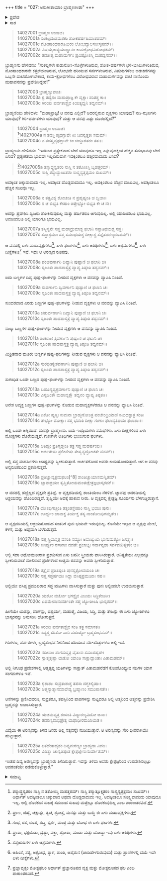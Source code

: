+++
title = "027: ಅನುಗೀತಾಯಾಂ ಬ್ರಾಹ್ಮಣಗೀತಾ"
+++

<details><summary>ಪ್ರವೇಶ</summary>


।।   ಓಂ ಓಂ ನಮೋ ನಾರಾಯಣಾಯ।।   ಶ್ರೀ ವೇದವ್ಯಾಸಾಯ ನಮಃ ।।

ಶ್ರೀ ಕೃಷ್ಣದ್ವೈಪಾಯನ ವೇದವ್ಯಾಸ ವಿರಚಿತ  

**ಶ್ರೀ ಮಹಾಭಾರತ**

**ಅಶ್ವಮೇಧಿಕ ಪರ್ವ**

**ಅಶ್ವಮೇಧಿಕ ಪರ್ವ**

**ಅಧ್ಯಾಯ 27**


</details>

<details><summary>ಸಾರ</summary>

ಕೃಷ್ಣನು ಅರ್ಜುನನಿಗೆ ಬ್ರಾಹ್ಮಣ ದಂಪತಿಗಳ ಸಂವಾದವನ್ನು ಮುಂದುವರೆಸಿ ಹೇಳಿದುದು (1-25).


</details>




> 14027001 ಬ್ರಾಹ್ಮಣ ಉವಾಚ।  
14027001a ಸಂಕಲ್ಪದಂಶಮಶಕಂ ಶೋಕಹರ್ಷಹಿಮಾತಪಮ್।  
14027001c ಮೋಹಾಂಧಕಾರತಿಮಿರಂ ಲೋಭವ್ಯಾಲಸರೀಸೃಪಮ್।।  
14027002a ವಿಷಯೈಕಾತ್ಯಯಾಧ್ವಾನಂ ಕಾಮಕ್ರೋಧವಿರೋಧಕಮ್।  
14027002c ತದತೀತ್ಯ ಮಹಾದುರ್ಗಂ ಪ್ರವಿಷ್ಟೋಽಸ್ಮಿ ಮಹದ್ವನಮ್।।

ಬ್ರಾಹ್ಮಣನು ಹೇಳಿದನು: “ಸಂಕಲ್ಪಗಳೇ ಕಾಡುನೊಣ-ಸೊಳ್ಳೆಗಳಂತಿರುವ, ಶೋಕ-ಹರ್ಷಗಳೇ ಛಳಿ-ಬಿಸಿಲುಗಳಂತಿರುವ, ಮೋಹಾಂಧಕಾರವೇ ಕತ್ತಲೆಯಂತಿರುವ, ಲೋಭವೇ ಹರಿಯುವ ಸರ್ಪಗಳಂತಿರುವ, ವಿಷಯಗಳೆಂಬ ಅಡಚಣೆಗಳನ್ನು ಒಬ್ಬನೇ ದಾಟಿಹೋಗಬೇಕಾದ, ಕಾಮ-ಕ್ರೋಧಗಳೆಂಬ ವಿರೋಧವಿರುವ ಮಹಾದುರ್ಗವನ್ನು ದಾಟಿ ನಾನೊಂದು ಮಹಾವನವನ್ನು ಪ್ರವೇಶಿಸಿದ್ದೇನೆ!”

> 14027003 ಬ್ರಾಹ್ಮಣ್ಯುವಾಚ।  
14027003a ಕ್ವ ತದ್ವನಂ ಮಹಾಪ್ರಾಜ್ಞ ಕೇ ವೃಕ್ಷಾಃ ಸರಿತಶ್ಚ ಕಾಃ।  
14027003c ಗಿರಯಃ ಪರ್ವತಾಶ್ಚೈವ ಕಿಯತ್ಯಧ್ವನಿ ತದ್ವನಮ್।।

ಬ್ರಾಹ್ಮಣಿಯು ಹೇಳಿದಳು: “ಮಹಾಪ್ರಾಜ್ಞ! ಆ ವನವು ಎಲ್ಲಿದೆ? ಅದರಲ್ಲಿರುವ ವೃಕ್ಷಗಳು ಯಾವುವು? ನದಿ-ಝರಿಗಳು ಯಾವುವು? ಗಿರಿ-ಪರ್ವತಗಳು ಯಾವುವು? ಮತ್ತು ಆ ವನವು ಎಷ್ಟು ದೂರದಲ್ಲಿದೆ?”

> 14027004 ಬ್ರಾಹ್ಮಣ ಉವಾಚ।  
[^1]14027004a ನ ತದಸ್ತಿ ಪೃಥಗ್ಭಾವೇ ಕಿಂ ಚಿದನ್ಯತ್ತತಃ ಸಮಮ್।  
14027004c ನ ತದಸ್ತ್ಯಪೃಥಗ್ಭಾವೇ ಕಿಂ ಚಿದ್ದೂರತರಂ ತತಃ।।

ಬ್ರಾಹ್ಮಣನು ಹೇಳಿದನು: “ಇದರಿಂದ ಪ್ರತ್ಯೇಕವಾದ ಬೇರೆ ಯಾವುದೂ ಇಲ್ಲ ಎನ್ನುವುದಕ್ಕಿಂತ ಹೆಚ್ಚಿನ ಸಮಭಾವವು ಬೇರೆ ಏನಿದೆ? ಪ್ರತ್ಯೇಕತೆಯ ಭಾವವೇ ಇಲ್ಲದಿರುವಾಗ ಇದಕ್ಕಿಂತಲೂ ಹತ್ತಿರವಾದುದು ಏನಿದೆ?

>[^2]14027005a ತಸ್ಮಾದ್ಧ್ರಸ್ವತರಂ ನಾಸ್ತಿ ನ ತತೋಽಸ್ತಿ ಬೃಹತ್ತರಮ್।   
14027005c ನಾಸ್ತಿ ತಸ್ಮಾದ್ದುಃಖತರಂ ನಾಸ್ತ್ಯನ್ಯತ್ತತ್ಸಮಂ ಸುಖಮ್।।

ಅದಕ್ಕಿಂತ ಚಿಕ್ಕುದಾದುದು ಇಲ್ಲ. ಅದಕ್ಕಿಂತ ದೊಡ್ದದಾದುದೂ ಇಲ್ಲ. ಅದಕ್ಕಿಂತಲೂ ಹೆಚ್ಚಿನ ದುಃಖವಿಲ್ಲ. ಅದಕ್ಕಿಂತಲೂ ಹೆಚ್ಚಿನ ಸುಖವೂ ಇಲ್ಲ.

> 14027006a ನ ತತ್ಪ್ರವಿಶ್ಯ ಶೋಚಂತಿ ನ ಪ್ರಹೃಷ್ಯಂತಿ ಚ ದ್ವಿಜಾಃ।  
14027006c ನ ಚ ಬಿಭ್ಯತಿ ಕೇಷಾಂ ಚಿತ್ತೇಭ್ಯೋ ಬಿಭ್ಯತಿ ಕೇ ಚ ನ।।

ಅದನ್ನು ಪ್ರವೇಶಿಸಿ ದ್ವಿಜರು ಶೋಕಿಸುವುದಿಲ್ಲ ಮತ್ತು ಹರ್ಷಿತರೂ ಆಗುವುದಿಲ್ಲ. ಅಲ್ಲಿ ಯಾರಿಂದಲೂ ಭಯವಿಲ್ಲ. ಅವರಿಂದಲೂ ಅಲ್ಲಿ ಯಾರಿಗೂ ಭಯವಿಲ್ಲ.

> 14027007a ತಸ್ಮಿನ್ವನೇ ಸಪ್ತ ಮಹಾದ್ರುಮಾಶ್ಚ
       ಫಲಾನಿ ಸಪ್ತಾತಿಥಯಶ್ಚ ಸಪ್ತ।  
> 14027007c ಸಪ್ತಾಶ್ರಮಾಃ ಸಪ್ತ ಸಮಾಧಯಶ್ಚ
       ದೀಕ್ಷಾಶ್ಚ ಸಪ್ತೈತದರಣ್ಯರೂಪಮ್।।  

ಆ ವನದಲ್ಲಿ ಏಳು ಮಹಾವೃಕ್ಷಗಳೂ[^3], ಏಳು ಫಲಗಳೂ[^4], ಏಳು ಅತಿಥಿಗಳೂ[^5], ಏಳು ಆಶ್ರಮಗಳೂ[^6], ಏಳು ದೀಕ್ಷೆಗಳೂ[^7] ಇವೆ. ಇದು ಆ ಅರಣ್ಯದ ರೂಪವು.

> 14027008a ಪಂಚವರ್ಣಾನಿ ದಿವ್ಯಾನಿ ಪುಷ್ಪಾಣಿ ಚ ಫಲಾನಿ ಚ।  
14027008c ಸೃಜಂತಃ ಪಾದಪಾಸ್ತತ್ರ ವ್ಯಾಪ್ಯ ತಿಷ್ಠಂತಿ ತದ್ವನಮ್।।

ಐದು ಬಣ್ಣಗಳ ದಿವ್ಯ ಪುಷ್ಪ-ಫಲಗಳನ್ನು ನೀಡುವ ವೃಕ್ಷಗಳು ಆ ವನವನ್ನು ವ್ಯಾಪಿಸಿ ನಿಂತಿವೆ.

> 14027009a ಸುವರ್ಣಾನಿ ದ್ವಿವರ್ಣಾನಿ ಪುಷ್ಪಾಣಿ ಚ ಫಲಾನಿ ಚ।  
14027009c ಸೃಜಂತಃ ಪಾದಪಾಸ್ತತ್ರ ವ್ಯಾಪ್ಯ ತಿಷ್ಠಂತಿ ತದ್ವನಮ್।।

ಸುಂದರವಾದ ಎರಡು ಬಣ್ಣಗಳ ಪುಷ್ಪ-ಫಲಗಳನ್ನು ನೀಡುವ ವೃಕ್ಷಗಳು ಆ ವನವನ್ನು ವ್ಯಾಪಿಸಿ ನಿಂತಿವೆ.

> 14027010a ಚತುರ್ವರ್ಣಾನಿ ದಿವ್ಯಾನಿ ಪುಷ್ಪಾಣಿ ಚ ಫಲಾನಿ ಚ।  
14027010c ಸೃಜಂತಃ ಪಾದಪಾಸ್ತತ್ರ ವ್ಯಾಪ್ಯ ತಿಷ್ಠಂತಿ ತದ್ವನಮ್।।

ನಾಲ್ಕು ಬಣ್ಣಗಳ ಪುಷ್ಪ-ಫಲಗಳನ್ನು ನೀಡುವ ವೃಕ್ಷಗಳು ಆ ವನವನ್ನು ವ್ಯಾಪಿಸಿ ನಿಂತಿವೆ.

> 14027011a ಶಂಕರಾಣಿ ತ್ರಿವರ್ಣಾನಿ ಪುಷ್ಪಾಣಿ ಚ ಫಲಾನಿ ಚ।  
14027011c ಸೃಜಂತಃ ಪಾದಪಾಸ್ತತ್ರ ವ್ಯಾಪ್ಯ ತಿಷ್ಠಂತಿ ತದ್ವನಮ್।।

ಮಿಶ್ರಿತವಾದ ಮೂರು ಬಣ್ಣಗಳ ಪುಷ್ಪ-ಫಲಗಳನ್ನು ನೀಡುವ ವೃಕ್ಷಗಳು ಆ ವನವನ್ನು ವ್ಯಾಪಿಸಿ ನಿಂತಿವೆ.

> 14027012a ಸುರಭೀಣ್ಯೇಕವರ್ಣಾನಿ ಪುಷ್ಪಾಣಿ ಚ ಫಲಾನಿ ಚ।  
14027012c ಸೃಜಂತಃ ಪಾದಪಾಸ್ತತ್ರ ವ್ಯಾಪ್ಯ ತಿಷ್ಠಂತಿ ತದ್ವನಮ್।।

ಸುಗಂಧಿತ ಒಂದೇ ಬಣ್ಣದ ಪುಷ್ಪ-ಫಲಗಳನ್ನು ನೀಡುವ ವೃಕ್ಷಗಳು ಆ ವನವನ್ನು ವ್ಯಾಪಿಸಿ ನಿಂತಿವೆ.

> 14027013a ಬಹೂನ್ಯವ್ಯಕ್ತವರ್ಣಾನಿ ಪುಷ್ಪಾಣಿ ಚ ಫಲಾನಿ ಚ।  
14027013c ವಿಸೃಜಂತೌ ಮಹಾವೃಕ್ಷೌ ತದ್ವನಂ ವ್ಯಾಪ್ಯ ತಿಷ್ಠತಃ।।

ಅನೇಕ ಅವ್ಯಕ್ತ ಬಣ್ಣಗಳ ಪುಷ್ಪ-ಫಲಗಳನ್ನು ಕೊಡುವ ಮಹಾವೃಕ್ಷಗಳೆರಡೂ ಆ ವನವನ್ನು ವ್ಯಾಪಿಸಿ ನಿಂತಿವೆ.

> 14027014a ಏಕೋ ಹ್ಯಗ್ನಿಃ ಸುಮನಾ ಬ್ರಾಹ್ಮಣೋಽತ್ರ
       ಪಂಚೇಂದ್ರಿಯಾಣಿ ಸಮಿಧಶ್ಚಾತ್ರ ಸಂತಿ।  
> 14027014c ತೇಭ್ಯೋ ಮೋಕ್ಷಾಃ ಸಪ್ತ ಭವಂತಿ ದೀಕ್ಷಾ
       ಗುಣಾಃ ಫಲಾನ್ಯತಿಥಯಃ ಫಲಾಶಾಃ।।  

ಅಲ್ಲಿ ಒಂದೇ ಅಗ್ನಿಯಿದೆ. ಮನಸ್ಸೇ ಬ್ರಾಹ್ಮಣನು. ಐದು ಇಂದ್ರಿಯಗಳು ಸಮಿಧೆಗಳು. ಏಳು ದೀಕ್ಷೆಗಳಿಂದ ಏಳು ಮೋಕ್ಷಗಳು ದೊರೆಯುತ್ತವೆ. ಗುಣಗಳೇ ಅತಿಥಿಗಳು ಭುಂಜಿಸುವ ಫಲಗಳು.

> 14027015a ಆತಿಥ್ಯಂ ಪ್ರತಿಗೃಹ್ಣಂತಿ ತತ್ರ ಸಪ್ತ ಮಹರ್ಷಯಃ।  
14027015c ಅರ್ಚಿತೇಷು ಪ್ರಲೀನೇಷು ತೇಷ್ವನ್ಯದ್ರೋಚತೇ ವನಮ್।।

ಅಲ್ಲಿ ಸಪ್ತ ಮಹರ್ಷಿಗಳು ಆತಿಥ್ಯವನ್ನು ಸ್ವೀಕರಿಸುತ್ತಾರೆ. ಅರ್ಚಿತಗೊಂಡ ಅವರು ಲಯಹೊಂದುತ್ತಾರೆ. ಆಗ ಆ ವನವು ಅನ್ಯರೂಪದಿಂದ ಪ್ರಕಾಶಿಸುತ್ತದೆ.

> 14027016a ಪ್ರತಿಜ್ಞಾವೃಕ್ಷಮಫಲಂ[^8] ಶಾಂತಿಚ್ಚಾಯಾಸಮನ್ವಿತಮ್।  
14027016c ಜ್ಞಾನಾಶ್ರಯಂ ತೃಪ್ತಿತೋಯಮಂತಃಕ್ಷೇತ್ರಜ್ಞಭಾಸ್ಕರಮ್।।

ಆ ವನದಲ್ಲಿ ಹಣ್ಣಿಲ್ಲದ ವೃಕ್ಷವೇ ಪ್ರತಿಜ್ಞೆ. ಆ ವೃಕ್ಷದಡಿಯಲ್ಲಿ ಶಾಂತಿಯೆಂಬ ನೆರಳಿದೆ. ಜ್ಞಾನವು ಅದರಡಿಯಲ್ಲಿ ಆಶ್ರಯವನ್ನು ಹೊಂದಿರುತ್ತದೆ. ತೃಪ್ತಿಯೇ ಅದಕ್ಕೆ ಹಾಕುವ ನೀರು. ಆ ವೃಕ್ಷದಲ್ಲಿ ಕ್ಷೇತ್ರಜ್ಞ ಸೂರ್ಯನು ಬೆಳಗುತ್ತಿರುತ್ತಾನೆ.

> 14027017a ಯೇಽಧಿಗಚ್ಚಂತಿ ತತ್ಸಂತಸ್ತೇಷಾಂ ನಾಸ್ತಿ ಭಯಂ ಪುನಃ।  
14027017c ಊರ್ಧ್ವಂ ಚಾವಾಕ್ಚ ತಿರ್ಯಕ್ಚ ತಸ್ಯ ನಾಂತೋಽಧಿಗಮ್ಯತೇ।।

ಆ ವೃಕ್ಷದಡಿಯಲ್ಲಿ ಆಶ್ರಯಹೊಂದಿದ ಸಂತರಿಗೆ ಪುನಃ ಭಯವೇ ಇರುವುದಿಲ್ಲ. ಕೊನೆಯೇ ಇಲ್ಲದ ಆ ವೃಕ್ಷವು ಮೇಲೆ, ಕೆಳಗೆ, ಮತ್ತು ಅಡ್ಡವಾಗಿ ಬೆಳೆದಿರುತ್ತದೆ.

> 14027018a ಸಪ್ತ ಸ್ತ್ರಿಯಸ್ತತ್ರ ವಸಂತಿ ಸದ್ಯೋ
       ಅವಾಙ್ಮುಖಾ ಭಾನುಮತ್ಯೋ ಜನಿತ್ರ್ಯಃ।  
> 14027018c ಊರ್ಧ್ವಂ ರಸಾನಾಂ ದದತೇ ಪ್ರಜಾಭ್ಯಃ
       ಸರ್ವಾನ್ಯಥಾ ಸರ್ವಮನಿತ್ಯತಾಂ ಚ।।  

ಅಲ್ಲಿ ಸದಾ ಅಧೋಮುಖರಾಗಿ ಪ್ರಕಾಶಿಸುವ ಏಳು ಜನನೀ ಸ್ತ್ರೀಯರು ವಾಸಿಸಿರುತ್ತಾರೆ. ಅನಿತ್ಯತೆಯು ಎಲ್ಲವನ್ನೂ ಸ್ವೀಕರಿಸುವಂತೆ ಮೇಲಿರುವ ಪ್ರಜೆಗಳಿಂದ ಉತ್ತಮ ರಸವನ್ನು ಅವರು ಸ್ವೀಕರಿಸುತ್ತಾರೆ.

> 14027019a ತತ್ರೈವ ಪ್ರತಿತಿಷ್ಠಂತಿ ಪುನಸ್ತತ್ರೋದಯಂತಿ ಚ।  
14027019c ಸಪ್ತ ಸಪ್ತರ್ಷಯಃ ಸಿದ್ಧಾ ವಸಿಷ್ಠಪ್ರಮುಖಾಃ ಸಹ।।

ಅಲ್ಲಿಯೇ ವಸಿಷ್ಠ ಪ್ರಮುಖರಾದ ಸಪ್ತ ಋಷಿಗಳು ವಾಸಿಸುತ್ತಾರೆ ಮತ್ತು ಪುನಃ ಅಲ್ಲಿಂದಲೇ ಉದಯಿಸುತ್ತಾರೆ.

> 14027020a ಯಶೋ ವರ್ಚೋ ಭಗಶ್ಚೈವ ವಿಜಯಃ ಸಿದ್ಧಿತೇಜಸೀ।  
14027020c ಏವಮೇವಾನುವರ್ತಂತೇ ಸಪ್ತ ಜ್ಯೋತೀಂಷಿ ಭಾಸ್ಕರಮ್।।

ಹೀಗೆಯೇ ಯಶಸ್ಸು, ವರ್ಚಸ್ಸು, ಐಶ್ವರ್ಯ, ಮಹಾತ್ಮೆ, ವಿಜಯ, ಸಿದ್ಧಿ, ಮತ್ತು ತೇಜಸ್ಸು ಈ ಏಳು ಜ್ಯೋತಿಗಳೂ ಭಾಸ್ಕರನನ್ನು ಅನುಸರಿಸಿ ಹೋಗುತ್ತವೆ.

> 14027021a ಗಿರಯಃ ಪರ್ವತಾಶ್ಚೈವ ಸಂತಿ ತತ್ರ ಸಮಾಸತಃ।  
14027021c ನದ್ಯಶ್ಚ ಸರಿತೋ ವಾರಿ ವಹಂತ್ಯೋ ಬ್ರಹ್ಮಸಂಭವಮ್।।

ಗಿರಿಗಳೂ, ಪರ್ವತಗಳು, ಬ್ರಹ್ಮಸಂಭವ ನೀರಿನಿಂದ ಹರಿಯುವ ನದಿ-ಸರಿತ್ತುಗಳೂ ಅಲ್ಲಿ ಇವೆ.

> 14027022a ನದೀನಾಂ ಸಂಗಮಸ್ತತ್ರ ವೈತಾನಃ ಸಮುಪಹ್ವರೇ।  
14027022c ಸ್ವಾತ್ಮತೃಪ್ತಾ ಯತೋ ಯಾಂತಿ ಸಾಕ್ಷಾದ್ದಾಂತಾಃ ಪಿತಾಮಹಮ್।।

ಅಲ್ಲಿ ನಿಗೂಢ ಪ್ರದೇಶಗಳಲ್ಲಿ ಆತ್ಮತೃಪ್ತ ಯತಿಗಳನ್ನು ಸಾಕ್ಷಾತ್ ಪಿತಾಮಹನೆಡೆಗೆ ಕೊಂಡೊಯ್ಯುವ ನದಿಗಳ ಯಾಗ ಸಂಗಮಗಳೂ ಇವೆ.

> 14027023a ಕೃಶಾಶಾಃ ಸುವ್ರತಾಶಾಶ್ಚ ತಪಸಾ ದಗ್ಧಕಿಲ್ಬಿಷಾಃ।  
14027023c ಆತ್ಮನ್ಯಾತ್ಮಾನಮಾವೇಶ್ಯ ಬ್ರಹ್ಮಾಣಂ ಸಮುಪಾಸತೇ।।

ಆಸೆಗಳನ್ನು ಕ್ಷಣಿಸಿದವರೂ, ಸುವ್ರತರೂ, ತಪಸ್ಸಿನಿಂದ ಪಾಪಗಳನ್ನು ಸುಟ್ಟವರೂ ಅಲ್ಲಿ ಅತ್ಮನಿಂದ ಆತ್ಮನನ್ನು ಪ್ರವೇಶಿಸಿ ಬ್ರಹ್ಮನನ್ನು ಉಪಾಸಿಸುತ್ತಾರೆ.

> 14027024a ಋಚಮಪ್ಯತ್ರ ಶಂಸಂತಿ ವಿದ್ಯಾರಣ್ಯವಿದೋ ಜನಾಃ।  
14027024c ತದರಣ್ಯಮಭಿಪ್ರೇತ್ಯ ಯಥಾಧೀರಮಜಾಯತ।।

ವಿದ್ಯೆಯ ಈ ಅರಣ್ಯವನ್ನು ತಿಳಿದ ಜನರು ಅಲ್ಲಿ ಸತ್ಯವನ್ನೇ ನುಡಿಯುತ್ತಾರೆ. ಆ ಅರಣ್ಯವನ್ನು ಸೇರಿ ಧೀರರಾಗಿಯೇ ಹುಟ್ಟುತ್ತಾರೆ.

> 14027025a ಏತದೇತಾದೃಶಂ ದಿವ್ಯಮರಣ್ಯಂ ಬ್ರಾಹ್ಮಣಾ ವಿದುಃ।  
14027025c ವಿದಿತ್ವಾ ಚಾನ್ವತಿಷ್ಠಂತ ಕ್ಷೇತ್ರಜ್ಞೇನಾನುದರ್ಶಿತಮ್।।

ಇಂತಹ ದಿವ್ಯ ಅರಣ್ಯವನ್ನು ಬ್ರಾಹ್ಮಣರು ತಿಳಿದಿರುತ್ತಾರೆ. ಇದನ್ನು ತಿಳಿದು ಅವರು ಕ್ಷೇತ್ರಜ್ಞನಿಂದ ಉಪದೇಶಿಸಲ್ಪಟ್ಟು ಅದರಂತೆಯೇ ನಡೆದುಕೊಳ್ಳುತ್ತಾರೆ.”





<details><summary>ಸಮಾಪ್ತಿ</summary>


ಇತಿ ಶ್ರೀಮಹಾಭಾರತೇ ಅಶ್ವಮೇಧಿಕಪರ್ವಣಿ ಅನುಗೀತಾಯಾಂ ಬ್ರಾಹ್ಮಣಗೀತಾಸು ಸಪ್ತವಿಂಶೋಽಧ್ಯಾಯಃ।।  
ಇದು ಶ್ರೀಮಹಾಭಾರತದಲ್ಲಿ ಅಶ್ವಮೇಧಿಕಪರ್ವದಲ್ಲಿ ಅನುಗೀತಾಯಾಂ ಬ್ರಾಹ್ಮಣಗೀತಾ ಎನ್ನುವ ಇಪ್ಪತ್ತೇಳನೇ ಅಧ್ಯಾಯವು.


</details>

[^1]: ತಸ್ಮಾದ್ಧ್ರಸ್ವತರಂ ನಾಸ್ತಿ ನ ತತೋಽಸ್ತಿ ಮಹತ್ತರಮ್।   ನಾಸ್ತಿ ತಸ್ಮಾತ್ಸೂಕ್ಷ್ಮತರಂ ನಾಸ್ತ್ಯನ್ಯತ್ತತ್ಸಮಂ ಸುಖಮ್।।   ಅರ್ಥಾತ್ ಅದಕ್ಕಿಂತಲೂ ಚಿಕ್ಕುದಾದ ಅಥವಾ ದೊಡ್ಡದಾದುದು ಇಲ್ಲ. ಅದಕ್ಕಿಂತಲೂ ಸೂಕ್ಷ್ಮವಾದುದು ಯಾವುದೂ ಇಲ್ಲ. ಅಲ್ಲಿ ದೊರಕುವ ಸುಖಕ್ಕೆ ಸಮನಾದ ಸುಖವು ಮತ್ತೆಲ್ಲೂ ದೊರಕುವುದಿಲ್ಲ ಎಂಬ ಪಾಠಾಂತರವಿದೆ.

[^2]: ಘ್ರಾಣ, ಜಿಹ್ವೆ, ಚಕ್ಷುಸ್ಸು, ತ್ವಚ, ಶ್ರೋತ್ರ, ಮನಸ್ಸು ಮತ್ತು ಬುದ್ಧಿ ಈ ಏಳು ಮಹಾವೃಕ್ಷಗಳು.

[^3]: ಗಂಧ, ರಸ, ರೂಪ, ಶಬ್ಧ, ಸ್ಪರ್ಶ, ಮಂತ್ರ ಮತ್ತು ಬೋಧ ಈ ಏಳು ಫಲಗಳು.

[^4]: ಘ್ರಾತಾ, ಭಕ್ಷಯಿತಾ, ದ್ರಷ್ಟಾ, ವಕ್ತಾ, ಶ್ರೋತಾ, ಮಂತಾ ಮತ್ತು ಬೋದ್ಧಾ ಇವು ಏಳು ಅತಿಥಿಗಳು.

[^5]: ಸಪ್ತಋಷಿಗಳ ಏಳು ಆಶ್ರಮಗಳು.

[^6]: ಅಹಿಂಸೆ, ಸತ್ಯ, ಅಕ್ರೋಧ, ತ್ಯಾಗ, ಶಾಂತಿ, ಅಪೈಶುನ (ಚಾಡಿಹೇಳದಿರುವುದು) ಮತ್ತು ಪ್ರಾಣಿಗಳಲ್ಲಿ ದಯೆ ಇವೇ ಏಳು ದೀಕ್ಷೆಗಳು.

[^7]: ಪ್ರಜ್ಞಾವೃಕ್ಷಂ ಮೋಕ್ಷಫಲಂ ಅರ್ಥಾತ್ ಪ್ರಜ್ಞಾರೂಪದ ವೃಕ್ಷ ಮತ್ತು ಮೋಕ್ಷರೂಪದ ಫಲ ಎಂಬ ಪಾಠಾಂತರವಿದೆ.


